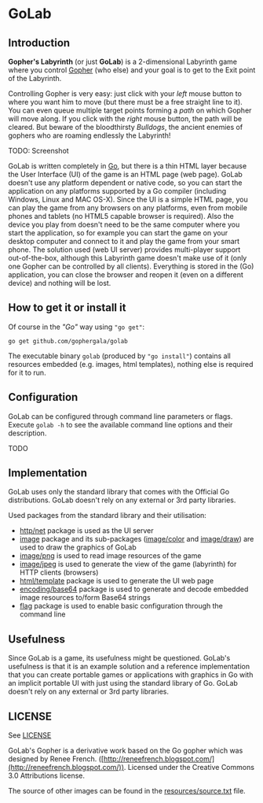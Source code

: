 GoLab
===

Introduction
---

**Gopher's Labyrinth** (or just **GoLab**) is a 2-dimensional Labyrinth game where you control [Gopher](http://golang.org/doc/gopher/frontpage.png) (who else) and your goal is to get to the Exit point of the Labyrinth.

Controlling Gopher is very easy: just click with your _left_ mouse button to where you want him to move (but there must be a free straight line to it). You can even queue multiple target points forming a _path_ on which Gopher will move along. If you click with the _right_ mouse button, the path will be cleared. But beware of the bloodthirsty _Bulldogs_, the ancient enemies of gophers who are roaming endlessly the Labyrinth!

TODO: Screenshot

GoLab is written completely in [Go](http://golang.org/), but there is a thin HTML layer because the User Interface (UI) of the game is an HTML page (web page). GoLab doesn't use any platform dependent or native code, so you can start the application on any platforms supported by a Go compiler (including Windows, Linux and MAC OS-X). Since the UI is a simple HTML page, you can play the game from any browsers on any platforms, even from mobile phones and tablets (no HTML5 capable browser is required). Also the device you play from doesn't need to be the same computer where you start the application, so for example you can start the game on your desktop computer and connect to it and play the game from your smart phone. The solution used (web UI server) provides multi-player support out-of-the-box, although this Labyrinth game doesn't make use of it (only one Gopher can be controlled by all clients). Everything is stored in the (Go) application, you can close the browser and reopen it (even on a different device) and nothing will be lost.

How to get it or install it
---

Of course in the _"Go"_ way using `"go get"`:

`go get github.com/gophergala/golab`

The executable binary `golab` (produced by `"go install"`) contains all resources embedded (e.g. images, html templates), nothing else is required for it to run.

Configuration
---

GoLab can be configured through command line parameters or flags. Execute `golab -h` to see the available command line options and their description.

TODO

Implementation
---

GoLab uses only the standard library that comes with the Official Go distributions. GoLab doesn't rely on any external or 3rd party libraries.

Used packages from the standard library and their utilisation:

- [http/net](http://golang.org/pkg/net/http/) package is used as the UI server
- [image](http://golang.org/pkg/image/) package and its sub-packages ([image/color](http://golang.org/pkg/image/color/) and [image/draw](http://golang.org/pkg/image/draw/)) are used to draw the graphics of GoLab
- [image/png](http://golang.org/pkg/image/png/) is used to read image resources of the game
- [image/jpeg](http://golang.org/pkg/image/jpeg/) is used to generate the view of the game (labyrinth) for HTTP clients (browsers)
- [html/template](http://golang.org/pkg/html/template/) package is used to generate the UI web page
- [encoding/base64](http://golang.org/pkg/encoding/base64/) package is used to generate and decode embedded image resources to/form Base64 strings
- [flag](http://golang.org/pkg/flag/) package is used to enable basic configuration through the command line

Usefulness
---

Since GoLab is a game, its usefulness might be questioned. GoLab's usefulness is that it is an example solution and a reference implementation that you can create portable games or applications with graphics in Go with an implicit portable UI with just using the standard library of Go. GoLab doesn't rely on any external or 3rd party libraries.

LICENSE
---

See [LICENSE](https://github.com/gophergala/golab/blob/master/LICENSE.md)

GoLab's Gopher is a derivative work based on the Go gopher which was designed by Renee French. ([http://reneefrench.blogspot.com/](http://reneefrench.blogspot.com/)). Licensed under the Creative Commons 3.0 Attributions license.

The source of other images can be found in the [resources/source.txt](https://github.com/gophergala/golab/blob/master/resources/source.txt) file.
